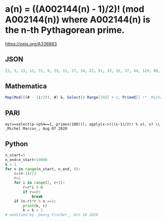 # a\(n\) \= \(\(A002144\(n\) \- 1\)/2\)\! \(mod A002144\(n\)\) where A002144\(n\) is the n\-th Pythagorean prime\.
https://oeis.org/A336883
## JSON
```JSON
[2, 5, 13, 12, 31, 9, 23, 11, 27, 34, 22, 91, 33, 15, 37, 44, 129, 80, 162, 81, 183, 122, 144, 64, 16, 187, 217, 53, 138, 288, 114, 189, 213, 42, 104, 274, 63, 381, 266, 29, 254, 382, 348, 48, 301, 286, 489, 439, 483, 24, 77, 125, 578, 423, 487, 149, 555, 615, 651, 135, 96, 380, 87, 39, 707]
```
## Mathematica
```Mathematica
Map[Mod[((# - 1)/2)!, #] &, Select[4 Range[192] + 1, PrimeQ]] (* _Michael De Vlieger_, Oct 15 2020 *)
```
## PARI
```PARI
my(v=select(p->p%4==1, primes(100))); apply(x->(((x-1)/2)! % x), v) \\ _Michel Marcus_, Aug 07 2020
```
## Python
```Python
n_start=5
n_end=n_start+10000
k = 1
for n in range(n_start, n_end, 4):
    c=(n-1)//2
    r=1
    for i in range(2, c+1):
        r=r*i % n
        if r==0:
            break
    if (n-r)*r % n ==1:
        print(k, r)
        k = k + 1
# modified by _Georg Fischer_, Oct 16 2020
```
